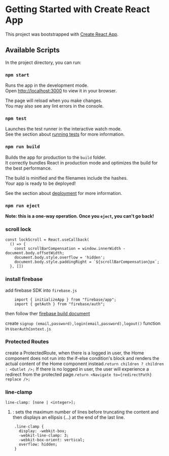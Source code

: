 # Getting Started with Create React App

This project was bootstrapped with [Create React App](https://github.com/facebook/create-react-app).

## Available Scripts

In the project directory, you can run:

### `npm start`

Runs the app in the development mode.\
Open [http://localhost:3000](http://localhost:3000) to view it in your browser.

The page will reload when you make changes.\
You may also see any lint errors in the console.

### `npm test`

Launches the test runner in the interactive watch mode.\
See the section about [running tests](https://facebook.github.io/create-react-app/docs/running-tests) for more information.

### `npm run build`

Builds the app for production to the `build` folder.\
It correctly bundles React in production mode and optimizes the build for the best performance.

The build is minified and the filenames include the hashes.\
Your app is ready to be deployed!

See the section about [deployment](https://facebook.github.io/create-react-app/docs/deployment) for more information.

### `npm run eject`

**Note: this is a one-way operation. Once you `eject`, you can't go back!**


### scroll lock
```
const lockScroll = React.useCallback(
  () => {
    const scrollBarCompensation = window.innerWidth - document.body.offsetWidth;
    document.body.style.overflow = 'hidden';
    document.body.style.paddingRight = `${scrollBarCompensation}px`;
  }, [])

```
### install firebase
add firebase SDK into ```firebase.js```
```
    import { initializeApp } from "firebase/app";
    import { getAuth } from "firebase/auth";
```
then follow ther [firebase build document](https://firebase.google.com/docs/auth/web/start)

create ```signup (email,password),login(email,password),logout()``` function in ```UserAuthContext.js```

### Protected Routes
create a ProtectedRoute, when there is a logged in user, the Home component does not run into the if-else condition's block and renders the actual content of the Home component instead.```return children ? children : <Outlet />;```
 If there is no logged in user, the user will experience a redirect from the protected page.```return <Navigate to={redirectPath} replace />;``` 

 ### line-clamp
 ```line-clamp: [none | <integer>];```
  1. <integer>: sets the maximum number of lines before truncating the content and then displays an ellipsis (…) at the end of the last line.
  
  ```
      .line-clamp {
        display: -webkit-box;
        -webkit-line-clamp: 3;
        -webkit-box-orient: vertical;  
        overflow: hidden;
      }
  ```